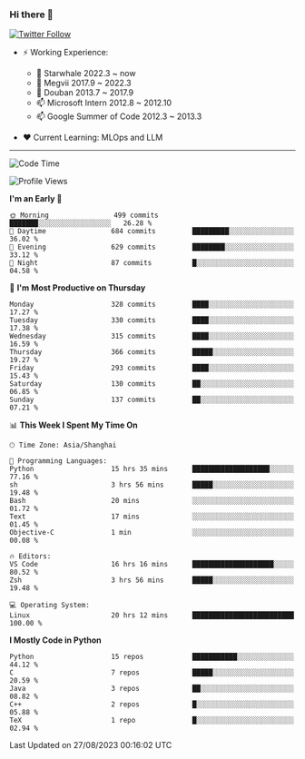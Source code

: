 ### Hi there 👋

[![Twitter Follow](https://img.shields.io/twitter/follow/tianweidut?style=social)](https://twitter.com/tianweidut)

- ⚡ Working Experience:
  - 🔭 Starwhale 2022.3 ~ now
  - 🌱 Megvii 2017.9 ~ 2022.3
  - 🌱 Douban 2013.7 ~ 2017.9
  - 📫 Microsoft Intern 2012.8 ~ 2012.10
  - 📫 Google Summer of Code 2012.3 ~ 2013.3

- ❤️ Current Learning: MLOps and LLM

---
<!--START_SECTION:waka-->
![Code Time](http://img.shields.io/badge/Code%20Time-4%2C428%20hrs%2022%20mins-blue)

![Profile Views](http://img.shields.io/badge/Profile%20Views-2-blue)

**I'm an Early 🐤** 

```text
🌞 Morning                499 commits         ███████░░░░░░░░░░░░░░░░░░   26.28 % 
🌆 Daytime                684 commits         █████████░░░░░░░░░░░░░░░░   36.02 % 
🌃 Evening                629 commits         ████████░░░░░░░░░░░░░░░░░   33.12 % 
🌙 Night                  87 commits          █░░░░░░░░░░░░░░░░░░░░░░░░   04.58 % 
```
📅 **I'm Most Productive on Thursday** 

```text
Monday                   328 commits         ████░░░░░░░░░░░░░░░░░░░░░   17.27 % 
Tuesday                  330 commits         ████░░░░░░░░░░░░░░░░░░░░░   17.38 % 
Wednesday                315 commits         ████░░░░░░░░░░░░░░░░░░░░░   16.59 % 
Thursday                 366 commits         █████░░░░░░░░░░░░░░░░░░░░   19.27 % 
Friday                   293 commits         ████░░░░░░░░░░░░░░░░░░░░░   15.43 % 
Saturday                 130 commits         ██░░░░░░░░░░░░░░░░░░░░░░░   06.85 % 
Sunday                   137 commits         ██░░░░░░░░░░░░░░░░░░░░░░░   07.21 % 
```


📊 **This Week I Spent My Time On** 

```text
🕑︎ Time Zone: Asia/Shanghai

💬 Programming Languages: 
Python                   15 hrs 35 mins      ███████████████████░░░░░░   77.16 % 
sh                       3 hrs 56 mins       █████░░░░░░░░░░░░░░░░░░░░   19.48 % 
Bash                     20 mins             ░░░░░░░░░░░░░░░░░░░░░░░░░   01.72 % 
Text                     17 mins             ░░░░░░░░░░░░░░░░░░░░░░░░░   01.45 % 
Objective-C              1 min               ░░░░░░░░░░░░░░░░░░░░░░░░░   00.08 % 

🔥 Editors: 
VS Code                  16 hrs 16 mins      ████████████████████░░░░░   80.52 % 
Zsh                      3 hrs 56 mins       █████░░░░░░░░░░░░░░░░░░░░   19.48 % 

💻 Operating System: 
Linux                    20 hrs 12 mins      █████████████████████████   100.00 % 
```

**I Mostly Code in Python** 

```text
Python                   15 repos            ███████████░░░░░░░░░░░░░░   44.12 % 
C                        7 repos             █████░░░░░░░░░░░░░░░░░░░░   20.59 % 
Java                     3 repos             ██░░░░░░░░░░░░░░░░░░░░░░░   08.82 % 
C++                      2 repos             █░░░░░░░░░░░░░░░░░░░░░░░░   05.88 % 
TeX                      1 repo              █░░░░░░░░░░░░░░░░░░░░░░░░   02.94 % 
```




 Last Updated on 27/08/2023 00:16:02 UTC
<!--END_SECTION:waka-->
